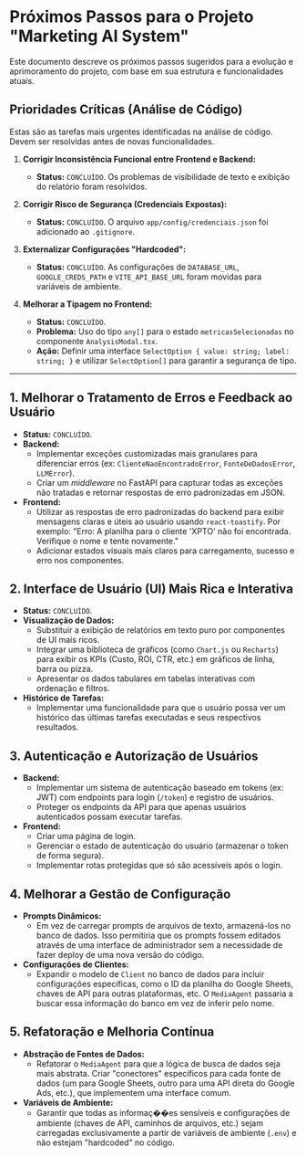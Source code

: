 # Próximos Passos para o Projeto "Marketing AI System"

Este documento descreve os próximos passos sugeridos para a evolução e aprimoramento do projeto, com base em sua estrutura e funcionalidades atuais.

## Prioridades Críticas (Análise de Código)

Estas são as tarefas mais urgentes identificadas na análise de código. Devem ser resolvidas antes de novas funcionalidades.

1.  **Corrigir Inconsistência Funcional entre Frontend e Backend:**
    -   **Status:** `CONCLUÍDO`. Os problemas de visibilidade de texto e exibição do relatório foram resolvidos.

2.  **Corrigir Risco de Segurança (Credenciais Expostas):**
    -   **Status:** `CONCLUÍDO`. O arquivo `app/config/credenciais.json` foi adicionado ao `.gitignore`.

3.  **Externalizar Configurações "Hardcoded":**
    -   **Status:** `CONCLUÍDO`. As configurações de `DATABASE_URL`, `GOOGLE_CREDS_PATH` e `VITE_API_BASE_URL` foram movidas para variáveis de ambiente.

4.  **Melhorar a Tipagem no Frontend:**
    -   **Status:** `CONCLUÍDO`.
    -   **Problema:** Uso do tipo `any[]` para o estado `metricasSelecionadas` no componente `AnalysisModal.tsx`.
    -   **Ação:** Definir uma interface `SelectOption { value: string; label: string; }` e utilizar `SelectOption[]` para garantir a segurança de tipo.

---

## 1. Melhorar o Tratamento de Erros e Feedback ao Usuário
-   **Status:** `CONCLUÍDO`.
-   **Backend:**
    -   Implementar exceções customizadas mais granulares para diferenciar erros (ex: `ClienteNaoEncontradoError`, `FonteDeDadosError`, `LLMError`).
    -   Criar um *middleware* no FastAPI para capturar todas as exceções não tratadas e retornar respostas de erro padronizadas em JSON.
-   **Frontend:**
    -   Utilizar as respostas de erro padronizadas do backend para exibir mensagens claras e úteis ao usuário usando `react-toastify`. Por exemplo: "Erro: A planilha para o cliente 'XPTO' não foi encontrada. Verifique o nome e tente novamente."
    -   Adicionar estados visuais mais claros para carregamento, sucesso e erro nos componentes.


## 2. Interface de Usuário (UI) Mais Rica e Interativa
-   **Status:** `CONCLUÍDO`.
-   **Visualização de Dados:**
    -   Substituir a exibição de relatórios em texto puro por componentes de UI mais ricos.
    -   Integrar uma biblioteca de gráficos (como `Chart.js` ou `Recharts`) para exibir os KPIs (Custo, ROI, CTR, etc.) em gráficos de linha, barra ou pizza.
    -   Apresentar os dados tabulares em tabelas interativas com ordenação e filtros.
-   **Histórico de Tarefas:**
    -   Implementar uma funcionalidade para que o usuário possa ver um histórico das últimas tarefas executadas e seus respectivos resultados.

## 3. Autenticação e Autorização de Usuários

-   **Backend:**
    -   Implementar um sistema de autenticação baseado em tokens (ex: JWT) com endpoints para login (`/token`) e registro de usuários.
    -   Proteger os endpoints da API para que apenas usuários autenticados possam executar tarefas.
-   **Frontend:**
    -   Criar uma página de login.
    -   Gerenciar o estado de autenticação do usuário (armazenar o token de forma segura).
    -   Implementar rotas protegidas que só são acessíveis após o login.

## 4. Melhorar a Gestão de Configuração

-   **Prompts Dinâmicos:**
    -   Em vez de carregar prompts de arquivos de texto, armazená-los no banco de dados. Isso permitiria que os prompts fossem editados através de uma interface de administrador sem a necessidade de fazer deploy de uma nova versão do código.
-   **Configurações de Clientes:**
    -   Expandir o modelo de `Client` no banco de dados para incluir configurações específicas, como o ID da planilha do Google Sheets, chaves de API para outras plataformas, etc. O `MediaAgent` passaria a buscar essa informação do banco em vez de inferir pelo nome.

## 5. Refatoração e Melhoria Contínua

-   **Abstração de Fontes de Dados:**
    -   Refatorar o `MediaAgent` para que a lógica de busca de dados seja mais abstrata. Criar "conectores" específicos para cada fonte de dados (um para Google Sheets, outro para uma API direta do Google Ads, etc.), que implementem uma interface comum.
-   **Variáveis de Ambiente:**
    -   Garantir que todas as informaç��es sensíveis e configurações de ambiente (chaves de API, caminhos de arquivos, etc.) sejam carregadas exclusivamente a partir de variáveis de ambiente (`.env`) e não estejam "hardcoded" no código.
